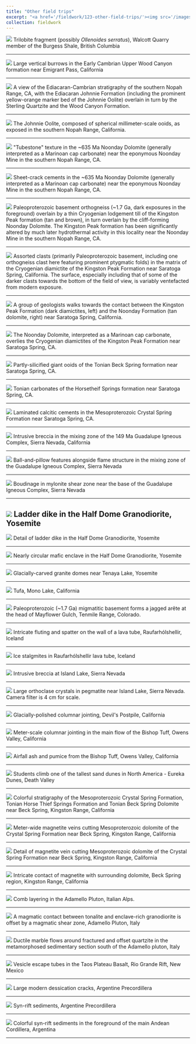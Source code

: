 ```yaml
---
title: "Other field trips"
excerpt: "<a href='/fieldwork/123-other-field-trips/'><img src='/images/etc/WalkerPanorama1.jpg'></a>"
collection: fieldwork
---
```

<a href='/images/etc/Burgess1.jpg'><img src='/images/etc/Burgess1.jpg'></a>
Trilobite fragment (possibly <i>Ollenoides serratus</i>), Walcott Quarry member of the Burgess Shale, British Columbia

---

<a href='/images/etc/WoodCanyonBurrows1.jpg'><img src='/images/etc/WoodCanyonBurrows1.jpg'></a>
Large vertical burrows in the Early Cambrian Upper Wood Canyon formation near Emigrant Pass, California

---

<a href='/images/etc/JohnnieSterlingWoodCanyon.jpg'><img src='/images/etc/JohnnieSterlingWoodCanyon.jpg'></a>
A view of the Ediacaran-Cambrian stratigraphy of the southern Nopah Range, CA, with the Ediacaran Johnnie Formation (including the prominent yellow-orange marker bed of the Johnnie Oolite) overlain in turn by the Sterling Quartzite and the Wood Canyon Formation.

---

<a href='/images/etc/JohnnieOolite.jpg'><img src='/images/etc/JohnnieOolite.jpg'></a>
The Johnnie Oolite, composed of spherical millimeter-scale ooids, as exposed in the southern Nopah Range, California.

---

<a href='/images/etc/NoondayTubestone.jpg'><img src='/images/etc/NoondayTubestone.jpg'></a>
"Tubestone" texture in the ~635 Ma Noonday Dolomite (generally interpreted as a Marinoan cap carbonate) near the eponymous Noonday Mine in the southern Nopah Range, CA.

---

<a href='/images/etc/NoondaySheetcracks.jpg'><img src='/images/etc/NoondaySheetcracks.jpg'></a>
Sheet-crack cements in the ~635 Ma Noonday Dolomite (generally interpreted as a Marinoan cap carbonate) near the eponymous Noonday Mine in the southern Nopah Range, CA.

---

<a href='/images/etc/NoondayKingstonBasementContact.jpg'><img src='/images/etc/NoondayKingstonBasementContact.jpg'></a>
Paleoproterozoic basement orthogneiss (~1.7 Ga, dark exposures in the foreground) overlain by a thin Cryogenian lodgement till of the Kingston Peak formation (tan and brown), in turn overlain by the cliff-forming Noonday Dolomite. The Kingston Peak formation has been significantly altered by much later hydrothermal activity in this locality near the Noonday Mine in the southern Nopah Range, CA.

---

<a href='/images/etc/KingstonPeakDiamictite.jpg'><img src='/images/etc/KingstonPeakDiamictite.jpg'></a>
Assorted clasts (primarily Paleoproterozoic basement, including one orthogneiss clast here featuring prominent ptygmatic folds) in the matrix of the Cryogenian diamictite of the Kingston Peak Formation near Saratoga Spring, California. The surface, especially including that of some of the darker clasts towards the bottom of the field of view, is variably ventefacted from modern exposure.

---

<a href='/images/etc/KingstonNoondayContact1.jpg'><img src='/images/etc/KingstonNoondayContact1.jpg'></a>
A group of geologists walks towards the contact between the Kingston Peak Formation (dark diamictites, left) and the Noonday Formation (tan dolomite, right) near Saratoga Spring, California.  

---

<a href='/images/etc/KingstonNoondayContact2.jpg'><img src='/images/etc/KingstonNoondayContact2.jpg'></a>
The Noonday Dolomite, interpreted as a Marinoan cap carbonate, overlies the Cryogenian diamictites of the Kingston Peak Formation near Saratoga Spring, CA.

---

<a href='/images/etc/BeckSpringOoids.jpg'><img src='/images/etc/BeckSpringOoids.jpg'></a>
Partly-silicified giant ooids of the Tonian Beck Spring formation near Saratoga Spring, CA.

---

<a href='/images/etc/HorsetheifSpringsExposure.jpg'><img src='/images/etc/HorsetheifSpringsExposure.jpg'></a>
Tonian carbonates of the Horsetheif Springs formation near Saratoga Spring, CA.

---

<a href='/images/etc/CrystalSpringCements.jpg'><img src='/images/etc/CrystalSpringCements.jpg'></a>
Laminated calcitic cements in the Mesoproterozoic Crystal Spring Formation near Saratoga Spring, CA.

---

<a href='/images/etc/GICBreccia1.jpg'><img src='/images/etc/GICBreccia1.jpg'></a>
Intrusive breccia in the mixing zone of the 149 Ma Guadalupe Igneous Complex, Sierra Nevada, California

---

<a href='/images/etc/GICFlameStructure1.jpg'><img src='/images/etc/GICFlameStructure1.jpg'></a>
Ball-and-pillow features alongside flame structure in the mixing zone of the Guadalupe Igneous Complex, Sierra Nevada

---

<a href='/images/etc/GICMylonite1.jpg'><img src='/images/etc/GICMylonite1.jpg'></a>
Boudinage in mylonite shear zone near the base of the Guadalupe Igneous Complex, Sierra Nevada

---

<a href='/images/etc/TuolumneLadderDike1.jpg'><img src='/images/etc/TuolumneLadderDike1.jpg'></a>
Ladder dike in the Half Dome Granodiorite, Yosemite
---

<a href='/images/etc/TuolumneLadderDike2.jpg'><img src='/images/etc/TuolumneLadderDike2.jpg'></a>
Detail of ladder dike in the Half Dome Granodiorite, Yosemite

---

<a href='/images/etc/TuolumneMaficInclusion1.jpg'><img src='/images/etc/TuolumneMaficInclusion1.jpg'></a>
Nearly circular mafic enclave in the Half Dome Granodiorite, Yosemite

---

<a href='/images/etc/TuolumneGlacialDomes1.jpg'><img src='/images/etc/TuolumneGlacialDomes1.jpg'></a>
Glacially-carved granite domes near Tenaya Lake, Yosemite

---

<a href='/images/etc/MonoLakeTufa1.jpg'><img src='/images/etc/MonoLakeTufa1.jpg'></a>
Tufa, Mono Lake, California

---

<a href='/images/etc/Mayflower_panorama_2.jpg'><img src='/images/etc/Mayflower_panorama_2.jpg'></a>
Paleoproterozoic (~1.7 Ga) migmatitic basement forms a jagged arête at the head of Mayflower Gulch, Tenmile Range, Colorado.

---

<a href='/images/etc/IcelandLavaTube1.jpg'><img src='/images/etc/IcelandLavaTube1.jpg'></a>
Intricate fluting and spatter on the wall of a lava tube, Raufarhólshellir, Iceland

---

<a href='/images/etc/IcelandLavaTube2.jpg'><img src='/images/etc/IcelandLavaTube2.jpg'></a>
Ice stalgmites in Raufarhólshellir lava tube, Iceland

---

<a href='/images/etc/IslandLakeBreccia1.jpg'><img src='/images/etc/IslandLakeBreccia1.jpg'></a>
Intrusive breccia at Island Lake, Sierra Nevada

---

<a href='/images/etc/IslandLakeOrthoclase1.jpg'><img src='/images/etc/IslandLakeOrthoclase1.jpg'></a>
Large orthoclase crystals in pegmatite near Island Lake, Sierra Nevada. Camera filter is 4 cm for scale.

---

<a href='/images/etc/DevilsPostpile1.jpg'><img src='/images/etc/DevilsPostpile1.jpg'></a>
Glacially-polished columnar jointing, Devil's Postpile, California

---

<a href='/images/etc/BishopTuffColumns1.jpg'><img src='/images/etc/BishopTuffColumns1.jpg'></a>
Meter-scale columnar jointing in the main flow of the Bishop Tuff, Owens Valley, California

---

<a href='/images/etc/BishopTuffAirfall1.jpg'><img src='/images/etc/BishopTuffAirfall1.jpg'></a>
Airfall ash and pumice from the Bishop Tuff, Owens Valley, California

---

<a href='/images/etc/EurekaDunes1.jpg'><img src='/images/etc/EurekaDunes1.jpg'></a>
Students climb one of the tallest sand dunes in North America - Eureka Dunes, Death Valley

---

<a href='/images/etc/KingstonPeakStrat1.jpg'><img src='/images/etc/KingstonPeakStrat1.jpg'></a>
Colorful stratigraphy of the Mesoproterozoic Crystal Spring Formation, Tonian Horse Thief Springs Formation and Tonian Beck Spring Dolomite near Beck Spring, Kingston Range, California

---

<a href='/images/etc/KingstonPeakMagnetite1.jpg'><img src='/images/etc/KingstonPeakMagnetite1.jpg'></a>
Meter-wide magnetite veins cutting Mesoproterozoic dolomite of the Crystal Spring Formation near Beck Spring, Kingston Range, California

---

<a href='/images/etc/KingstonPeakMagnetite2.jpg'><img src='/images/etc/KingstonPeakMagnetite2.jpg'></a>
Detail of magnetite vein cutting Mesoproterozoic dolomite of the Crystal Spring Formation near Beck Spring, Kingston Range, California

---

<a href='/images/etc/KingstonPeakMagnetite3.jpg'><img src='/images/etc/KingstonPeakMagnetite3.jpg'></a>
Intricate contact of magnetite with surrounding dolomite, Beck Spring region, Kingston Range, California

---

<a href='/images/etc/AdamelloCombLayering1.jpg'><img src='/images/etc/AdamelloCombLayering1.jpg'></a>
Comb layering in the Adamello Pluton, Italian Alps.

---

<a href='/images/etc/AdamelloContact1.jpg'><img src='/images/etc/AdamelloContact1.jpg'></a>
A magmatic contact between tonalite and enclave-rich granodiorite is offset by a magmatic shear zone, Adamello Pluton, Italy

---

<a href='/images/etc/AdamelloMarble1.jpg'><img src='/images/etc/AdamelloMarble1.jpg'></a>
Ductile marble flows around fractured and offset quartzite in the metamorphosed sedimentary section south of the Adamello pluton, Italy

---

<a href='/images/etc/TaosBasaltVesicle1.jpg'><img src='/images/etc/TaosBasaltVesicle1.jpg'></a>
Vesicle escape tubes in the Taos Plateau Basalt, Rio Grande Rift, New Mexico

---

<a href='/images/etc/PrecordilleraMudcracks1.jpg'><img src='/images/etc/PrecordilleraMudcracks1.jpg'></a>
Large modern dessication cracks, Argentine Precordillera

---

<a href='/images/etc/PrecordilleraSynrift1.jpg'><img src='/images/etc/PrecordilleraSynrift1.jpg'></a>
Syn-rift sediments, Argentine Precordillera

---

<a href='/images/etc/PrecordilleraSynrift2.jpg'><img src='/images/etc/PrecordilleraSynrift2.jpg'></a>
Colorful syn-rift sediments in the foreground of the main Andean Cordillera, Argentina

---
